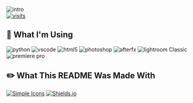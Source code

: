 ![intro](https://user-images.githubusercontent.com/40345089/162255673-61e701f3-42ae-418a-aaf6-3f94e386ebb1.gif)\
[![visits](https://badges.pufler.dev/visits/ssenjii/ssenjii)](https://badges.pufler.dev)

## 🔨 What I'm Using
![python](https://img.shields.io/badge/python-3776AB?style=flat-square&logo=python&logoColor=white)
![vscode](https://img.shields.io/badge/VS%20Code-007ACC?style=flat-square&logo=visualstudiocode&logoColor=white)
![html5](https://img.shields.io/badge/HTML5-E34F26?style=flat-square&logo=html5&logoColor=white)
![photoshop](https://img.shields.io/badge/Photoshop-31A8FF?style=flat-square&logo=adobephotoshop&logoColor=white)
![afterfx](https://img.shields.io/badge/After%20Effects-9999FF?style=flat-square&logo=adobeaftereffects&logoColor=white)
![lightroom Classic](https://img.shields.io/badge/Lightroom%20Classic-31A8FF?style=flat-square&logo=adobelightroomclassic&logoColor=white)
![premiere pro](https://img.shields.io/badge/Premiere%20Pro-9999FF?style=flat-square&logo=adobepremierepro&logoColor=white)

## ✏️ What This README Was Made With
[![Simple Icons](https://img.shields.io/badge/Simple%20Icons-111111?style=flat-square&logo=simpleicons&logoColor=white)](https://simpleicons.org/)
[![Shields.io](https://img.shields.io/badge/Shield.io-000000?style=flat-square&logo=shieldsdotio&logoColor=white)](https://shields.io/)
